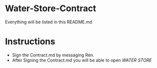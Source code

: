 # Water-Store-Contract

Everything will be listed in this README.md

# Instructions

- Sign the Contract.md by messaging Ren.
- After Signing the Contract.md you will be able to open *WATER STORE*
